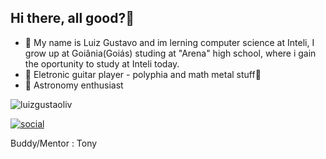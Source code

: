 ## Hi there, all good?🤠

- 👋 My name is Luiz Gustavo and im lerning computer science at Inteli, I grow up at Goiânia(Goiás) studing at "Arena" high school, where i gain the oportunity to study at Inteli today.
- 🎸 Eletronic guitar player - polyphia and math metal stuff🤘
- 🔭 Astronomy enthusiast

![luizgustaoliv](https://github-readme-stats.vercel.app/api?username=luizgustaoliv&show_icons=true&theme=merko)

[![social](https://img.shields.io/badge/Instagram-E4405F?style=for-the-badge&logo=instagram&logoColor=white)](https://www.instagram.com/luizborgesoliv/)

Buddy/Mentor : Tony
